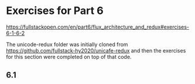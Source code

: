 # Exercises for Part 6

https://fullstackopen.com/en/part6/flux_architecture_and_redux#exercises-6-1-6-2

The unicode-redux folder was initially cloned from https://github.com/fullstack-hy2020/unicafe-redux and then the exercises for this section were completed on top of that code.

## 6.1
